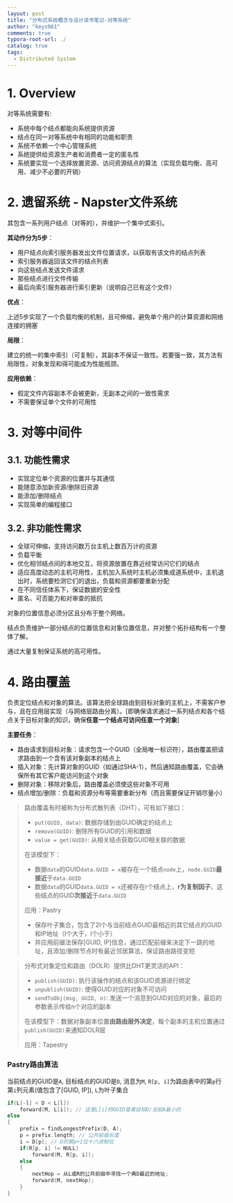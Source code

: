 ```yaml
---
layout: post
title: "分布式系统概念与设计读书笔记-对等系统"
author: "keys961"
comments: true
typora-root-url: ./
catalog: true
tags:
  - Distributed System
---
```


# 1. Overview

对等系统需要有:

- 系统中每个结点都能向系统提供资源
- 结点在同一对等系统中有相同的功能和职责
- 系统不依赖一个中心管理系统
- 系统提供给资源生产者和消费者一定的匿名性
- 系统要实现一个选择放置资源、访问资源结点的算法（实现负载均衡、高可用、减少不必要的开销）

# 2. 遗留系统 - Napster文件系统

其包含一系列用户结点（对等的），并维护一个集中式索引。

**其动作分为5步**：

- 用户结点向索引服务器发出文件位置请求，以获取有该文件的结点列表
- 索引服务器返回该文件的结点列表
- 向这些结点发送文件请求
- 那些结点进行文件传输
- 最后向索引服务器进行索引更新（说明自己已有这个文件）

**优点**：

上述5步实现了一个负载均衡的机制，且可伸缩，避免单个用户的计算资源和网络连接的拥塞

**局限**：

建立的统一的集中索引（可复制），其副本不保证一致性。若要强一致，其方法有局限性，对象发现和得可能成为性能瓶颈。

**应用依赖**：

- 假定文件内容副本不会被更新，无副本之间的一致性需求
- 不需要保证单个文件的可用性

# 3. 对等中间件

## 3.1. 功能性需求

- 实现定位单个资源的位置并与其通信
- 能随意添加新资源/删除旧资源
- 能添加/删除结点
- 实现简单的编程接口

## 3.2. 非功能性需求

- 全球可伸缩，支持访问数万台主机上数百万计的资源
- 负载平衡
- 优化相邻结点间的本地交互，将资源放置在靠近经常访问它们的结点
- 适应高度动态的主机可用性，主机加入系统时主机必须集成道系统中，主机退出时，系统要检测它们的退出，负载和资源都要重新分配
- 在不同信任体系下，保证数据的安全性
- 匿名、可否能力和对审查的抵抗

对象的位置信息必须分区且分布于整个网络。

结点负责维护一部分结点的位置信息和对象位置信息，并对整个拓扑结构有一个整体了解。

通过大量复制保证系统的高可用性。

# 4. 路由覆盖

负责定位结点和对象的算法。该算法把全球路由到目标对象的主机上，不需客户参与，且在应用层实现（与网络层路由分离）。[即确保请求通过一系列结点和各个结点关于目标对象的知识，确保**任意一个结点可访问任意一个对象**]

**主要任务**：

- 路由请求到目标对象：请求包含一个GUID（全局唯一标识符），路由覆盖把请求路由到一个含有该对象副本的结点上
- 插入对象：先计算对象的GUID（如通过SHA-1），然后通知路由覆盖，它会确保所有其它客户能访问到这个对象
- 删除对象：移除对象后，路由覆盖必须使这些对象不可用
- 结点增加/删除：负载和资源分布等需要重新分布（而且需要保证开销尽量小）

> 路由覆盖有时被称为分布式散列表（DHT），可有如下接口：
>
> - `put(GUID, data)`: 数据存储到由GUID确定的结点上
> - `remove(GUID)`: 删除所有GUID的引用和数据
> - `value = get(GUID)`: 从相关结点获取GUID相关联的数据
>
> 在该模型下：
>
> - 数据`data`的GUID`data.GUID = x`被存在一个结点`node`上，`node.GUID`**最接近**于`data.GUID`
> - 数据`data`的GUID`data.GUID = x`还被存在r个结点上，**r为复制因子**，这些结点的GUID**次接近**于`data.GUID`
>
> 应用：Pastry
>
> - 保存叶子集合，包含了2l个与当前结点GUID最相近的其它结点的GUID和IP地址（l个大于，l个小于）
> - 并应用前缀法保存[GUID, IP]信息，通过匹配前缀来决定下一跳的地址，且添加/删除节点时有最近邻居算法，保证路由路径变短

> 分布式对象定位和路由（DOLR）提供比DHT更灵活的API：
>
> - `publish(GUID)`: 执行该操作的结点和该GUID资源进行绑定
> - `unpublish(GUID)`: 使得GUID对应的对象不可访问
> - `sendToObj(msg, GUID, n)`: 发送一个消息到GUID对应的对象，最后的参数表示传给n个对应的副本
>
> 在该模型下：数据对象副本位置**由路由层外决定**，每个副本的主机位置通过`publish(GUID)`来通知DOLR层
>
> 应用：Tapestry

### Pastry路由算法

当前结点的GUID是`A`, 目标结点的GUID是`D`, 消息为`M`, `R[p, i]`为路由表中的第`p`行第`i`列元素(值包含了[GUID, IP]), `L`为叶子集合

```c
if(L[-l] < D < L[l])
    forward(M, L[i]); // 这里L[i]的GUID是离目标D/当前A最小的
else
{
    prefix = findLongestPrefix(D, A);
    p = prefix.length; // 公共前缀长度
    i = D[p]; // D的第p+1位十六进制位
    if(R[p, i] != NULL)
        forward(M, R[p, i]);
    else
    {
        nextHop = 从L或R的公共前缀中寻找一个离D最近的地址;
        forward(M, nextHop);
    }
}
```

